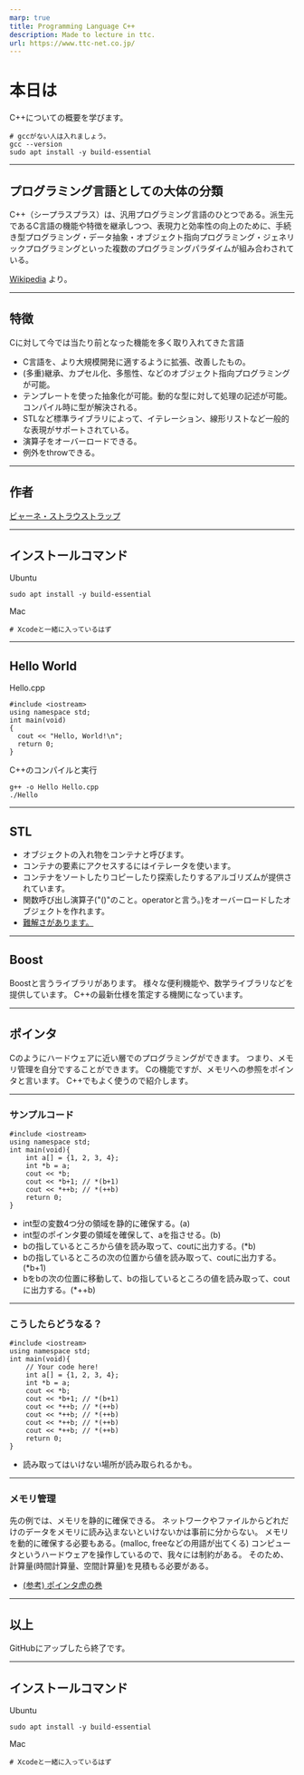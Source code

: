```yaml
---
marp: true
title: Programming Language C++
description: Made to lecture in ttc.
url: https://www.ttc-net.co.jp/
---
```


# 本日は

C++についての概要を学びます。

```
# gccがない人は入れましょう。
gcc --version
sudo apt install -y build-essential
```

---

## プログラミング言語としての大体の分類

C++（シープラスプラス）は、汎用プログラミング言語のひとつである。派生元であるC言語の機能や特徴を継承しつつ、表現力と効率性の向上のために、手続き型プログラミング・データ抽象・オブジェクト指向プログラミング・ジェネリックプログラミングといった複数のプログラミングパラダイムが組み合わされている。

[Wikipedia](https://ja.wikipedia.org/wiki/C%2B%2B) より。

---

## 特徴

Cに対して今では当たり前となった機能を多く取り入れてきた言語

* C言語を、より大規模開発に適するように拡張、改善したもの。
* (多重)継承、カプセル化、多態性、などのオブジェクト指向プログラミングが可能。
* テンプレートを使った抽象化が可能。動的な型に対して処理の記述が可能。コンパイル時に型が解決される。
* STLなど標準ライブラリによって、イテレーション、線形リストなど一般的な表現がサポートされている。
* 演算子をオーバーロードできる。
* 例外をthrowできる。

---

## 作者

[ビャーネ・ストラウストラップ](https://ja.wikipedia.org/wiki/%E3%83%93%E3%83%A3%E3%83%BC%E3%83%8D%E3%83%BB%E3%82%B9%E3%83%88%E3%83%AD%E3%83%B4%E3%82%B9%E3%83%88%E3%83%AB%E3%83%83%E3%83%97)

---

## インストールコマンド

Ubuntu
```
sudo apt install -y build-essential
```

Mac
```
# Xcodeと一緒に入っているはず
```

---

## Hello World

Hello.cpp
```
#include <iostream>
using namespace std;
int main(void)
{
  cout << "Hello, World!\n";
  return 0;
}
```

C++のコンパイルと実行
```
g++ -o Hello Hello.cpp
./Hello
```

---

## STL

* オブジェクトの入れ物をコンテナと呼びます。
* コンテナの要素にアクセスするにはイテレータを使います。
* コンテナをソートしたりコピーしたり探索したりするアルゴリズムが提供されています。
* 関数呼び出し演算子("()"のこと。operatorと言う。)をオーバーロードしたオブジェクトを作れます。
* [難解さがあります。](https://ja.wikipedia.org/wiki/Standard_Template_Library)

---

## Boost

Boostと言うライブラリがあります。
様々な便利機能や、数学ライブラリなどを提供しています。
C++の最新仕様を策定する機関になっています。

---

## ポインタ

Cのようにハードウェアに近い層でのプログラミングができます。
つまり、メモリ管理を自分ですることができます。
Cの機能ですが、メモリへの参照をポインタと言います。
C++でもよく使うので紹介します。

---

### サンプルコード

```
#include <iostream>
using namespace std;
int main(void){
    int a[] = {1, 2, 3, 4};
    int *b = a;
    cout << *b;
    cout << *b+1; // *(b+1)
    cout << *++b; // *(++b)
    return 0;
}
```
* int型の変数4つ分の領域を静的に確保する。(a)
* int型のポインタ要の領域を確保して、aを指させる。(b)
* bの指しているところから値を読み取って、coutに出力する。(*b)
* bの指しているところの次の位置から値を読み取って、coutに出力する。(*b+1)
* bをbの次の位置に移動して、bの指しているところの値を読み取って、coutに出力する。(*++b)

---

### こうしたらどうなる？

```
#include <iostream>
using namespace std;
int main(void){
    // Your code here!
    int a[] = {1, 2, 3, 4};
    int *b = a;
    cout << *b;
    cout << *b+1; // *(b+1)
    cout << *++b; // *(++b)
    cout << *++b; // *(++b)
    cout << *++b; // *(++b)
    cout << *++b; // *(++b)
    return 0;
}
```

* 読み取ってはいけない場所が読み取られるかも。

---

### メモリ管理

先の例では、メモリを静的に確保できる。
ネットワークやファイルからどれだけのデータをメモリに読み込まないといけないかは事前に分からない。
メモリを動的に確保する必要もある。(malloc, freeなどの用語が出てくる)
コンピュータというハードウェアを操作しているので、我々には制約がある。
そのため、計算量(時間計算量、空間計算量)を見積もる必要がある。

* [(参考) ポインタ虎の巻](http://www.nurs.or.jp/~sug/soft/tora/tora1.htm)

---

## 以上

GitHubにアップしたら終了です。

---

## インストールコマンド

Ubuntu
```
sudo apt install -y build-essential
```

Mac
```
# Xcodeと一緒に入っているはず
```
